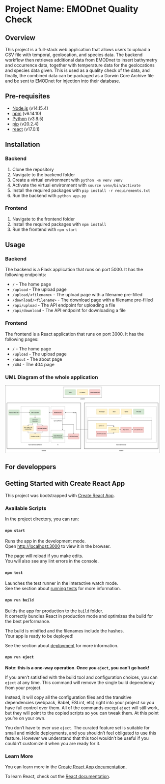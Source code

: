 # Project Name: EMODnet Quality Check

## Overview

This project is a full-stack web application that allows users to upload a CSV file with temporal, geolocation, and species data. The backend workflow then retrieves additional data from EMODnet to insert bathymetry and occurrence data, together with temperature data for the geolocations and species data given. This is used as a quality check of the data, and finally, the combined data can be packaged as a Darwin Core Archive file and be sent to EMODnet for injection into their database.

## Pre-requisites

-   [Node.js](https://nodejs.org/en/) (v14.15.4)
-   [npm](https://www.npmjs.com/) (v6.14.10)
-   [Python](https://www.python.org/) (v3.8.5)
-   [pip](https://pypi.org/project/pip/) (v20.2.4)
-   [react](https://reactjs.org/) (v17.0.1)

## Installation

### Backend

1.  Clone the repository
2.  Navigate to the backend folder
3.  Create a virtual environment with `python -m venv venv`
4.  Activate the virtual environment with `source venv/bin/activate`
5.  Install the required packages with `pip install -r requirements.txt`
6.  Run the backend with `python app.py`

### Frontend

1.  Navigate to the frontend folder
2.  Install the required packages with `npm install`
3.  Run the frontend with `npm start`

## Usage

### Backend

The backend is a Flask application that runs on port 5000. It has the following endpoints:

-   `/` - The home page
-   `/upload` - The upload page
-   `/upload/<filename>` - The upload page with a filename pre-filled
-   `/download/<filename>` - The download page with a filename pre-filled
-   `/api/upload` - The API endpoint for uploading a file
-   `/api/download` - The API endpoint for downloading a file

### Frontend

The frontend is a React application that runs on port 3000. It has the following pages:

-   `/` - The home page
-   `/upload` - The upload page
-   `/about` - The about page
-   `/404` - The 404 page

### UML Diagram of the whole application

![UML Diagram](./full_uml_rayscan2EMODnet.png)

## For developpers

## Getting Started with Create React App

This project was bootstrapped with [Create React App](https://github.com/facebook/create-react-app).

### Available Scripts

In the project directory, you can run:

#### `npm start`

Runs the app in the development mode.\
Open [http://localhost:3000](http://localhost:3000) to view it in the browser.

The page will reload if you make edits.\
You will also see any lint errors in the console.

#### `npm test`

Launches the test runner in the interactive watch mode.\
See the section about [running tests](https://facebook.github.io/create-react-app/docs/running-tests) for more information.

#### `npm run build`

Builds the app for production to the `build` folder.\
It correctly bundles React in production mode and optimizes the build for the best performance.

The build is minified and the filenames include the hashes.\
Your app is ready to be deployed!

See the section about [deployment](https://facebook.github.io/create-react-app/docs/deployment) for more information.

#### `npm run eject`

**Note: this is a one-way operation. Once you `eject`, you can’t go back!**

If you aren’t satisfied with the build tool and configuration choices, you can `eject` at any time. This command will remove the single build dependency from your project.

Instead, it will copy all the configuration files and the transitive dependencies (webpack, Babel, ESLint, etc) right into your project so you have full control over them. All of the commands except `eject` will still work, but they will point to the copied scripts so you can tweak them. At this point you’re on your own.

You don’t have to ever use `eject`. The curated feature set is suitable for small and middle deployments, and you shouldn’t feel obligated to use this feature. However we understand that this tool wouldn’t be useful if you couldn’t customize it when you are ready for it.

### Learn More

You can learn more in the [Create React App documentation](https://facebook.github.io/create-react-app/docs/getting-started).

To learn React, check out the [React documentation](https://reactjs.org/).

